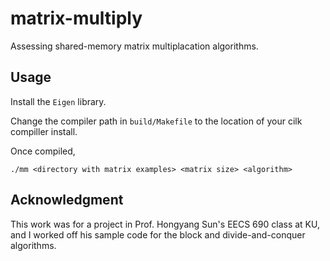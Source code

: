 # matrix-multiply
Assessing shared-memory matrix multiplacation algorithms.

## Usage
Install the `Eigen` library. 

Change the compiler path in `build/Makefile` to the location of your cilk
compiller install.

Once compiled,

```./mm <directory with matrix examples> <matrix size> <algorithm>```

## Acknowledgment
This work was for a project in Prof. Hongyang Sun's EECS 690 class at KU, and I worked off his sample code for the block and divide-and-conquer algorithms.
